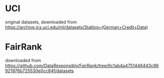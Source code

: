 # UCI
original datasets, downloaded from https://archive.ics.uci.edu/ml/datasets/Statlog+(German+Credit+Data)

# FairRank
downloaded from https://github.com/DataResponsibly/FairRank/tree/6c1ab4a4751448443c86921976b725530e0cc84f/datasets




